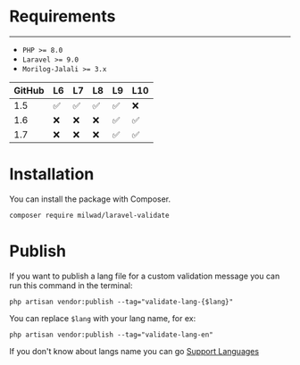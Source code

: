 # Requirements

***

- ```PHP >= 8.0```
- ```Laravel >= 9.0```
- ```Morilog-Jalali >= 3.x```

| GitHub | L6 | L7 | L8 | L9 | L10 |
|--------|----|----|----|----|-----|
| 1.5    | ✅  | ✅  | ✅  | ✅  | ❌   |
| 1.6    | ❌  | ❌  | ❌  | ✅  | ✅   |
| 1.7    | ❌  | ❌  | ❌  | ✅  | ✅   |

# Installation

You can install the package with Composer.

```bash
composer require milwad/laravel-validate
```

# Publish

If you want to publish a lang file for a custom validation message you can run this command in the terminal:

```shell
php artisan vendor:publish --tag="validate-lang-{$lang}"
```

You can replace `$lang` with your lang name, for ex:

```shell
php artisan vendor:publish --tag="validate-lang-en"
```

If you don't know about langs name you can go [Support Languages](#support-languages)
